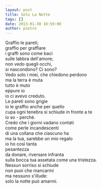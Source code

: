 ```yaml
---
layout: post
title: Solo La Notte
tags: []
date: 2013-01-30 10:59:00
author: pietro
---
```

Graffio le pareti;<br/>graffio per graffiare<br/>i graffi sono come baci<br/>sulle labbra dell'amore;<br/>non vedo quegli occhi,<br/>si nascondono? Ci sono?<br/>Vedo solo i miei, che chiedono perdono<br/>ma la terra è muta<br/>tutto è muto<br/>eppure io<br/>io ci avevo creduto.<br/>Le pareti sono grigie<br/>io le graffio anche per quello<br/>cupa ogni tenebra si schiude in fronte a te<br/>io so - perché.<br/>Credo che i giorni vadano contati<br/>come perle incandescenti<br/>di una collana che ciascuno ha<br/>ma la tua, sarebbe un mio regalo<br/>io ho così tanta<br/>pesantezza<br/>da donare, riversare infranta<br/>sulla bocca tua assetata come una tristezza.<br/>Nessun sorriso si schiude<br/>non puoi che mancarmi<br/>ma nessuno s'illude:<br/>solo la notte può amarmi.
